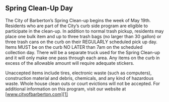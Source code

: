 ## Spring Clean-Up Day
 
The City of Barberton’s Spring Clean-up begins the week of May 19th.  Residents who are part of the City’s curb side program are eligible to participate in the clean-up. In addition to normal trash pickup, residents may place one bulk item and up to three trash bags (no larger than 30 gallon) or three trash cans on the curb on their REGULARLY scheduled pick up day. Items MUST be on the curb NO LATER than 7am on the scheduled collection day.  There will be a separate truck used for the Spring Clean-up and it will only make one pass through each area.  Any items on the curb in excess of the allowable amount will require adequate stickers. 
 
Unaccepted items include tires, electronic waste (such as computers), construction material and debris, chemicals, and any kind of hazardous waste.  Whole house clean outs or court evictions will not be accepted. For additional information on this program, visit our website at [www.cityofbarberton.com][1]

[0]: http://cityofbarberton.com/oc/news.shtml?d=main&y=2014&n=spring_clean-up
[1]: http://cityofbarberton.com/oc/